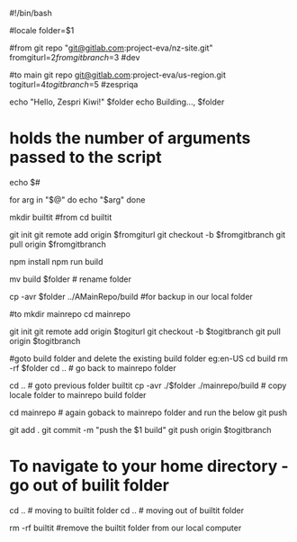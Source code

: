 #!/bin/bash

#locale
folder=$1

#from git repo "git@gitlab.com:project-eva/nz-site.git" 
fromgiturl=$2
fromgitbranch=$3  #dev

#to main git repo git@gitlab.com:project-eva/us-region.git
togiturl=$4
togitbranch=$5  #zespriqa


echo "Hello, Zespri Kiwi!" $folder
echo Building..., $folder


# holds the number of arguments passed to the script
echo $# 

for arg in "$@"
do
    echo "$arg"
done
	

mkdir builtit #from
cd builtit

git init
git remote add origin $fromgiturl
git checkout -b $fromgitbranch
git pull origin $fromgitbranch  

npm install
npm run build 

mv build $folder  # rename folder

cp -avr $folder ../AMainRepo/build  #for backup in our local folder


#to
mkdir mainrepo 
cd mainrepo

git init
git remote add origin $togiturl
git checkout -b $togitbranch
git pull origin $togitbranch


#goto build folder and delete the existing build folder eg:en-US
cd build
rm -rf $folder 
cd ..  # go back to mainrepo folder



cd ..  # goto previous folder builtit
cp -avr ./$folder ./mainrepo/build  # copy locale folder to mainrepo build folder

cd mainrepo # again goback to mainrepo folder and run the below git push

git add .
git commit -m "push the $1 build"
git push origin $togitbranch


# To navigate to your home directory - go out of builit folder
cd .. # moving to builtit folder
cd .. # moving out of builtit folder


rm -rf builtit  #remove the builtit folder from our local computer
